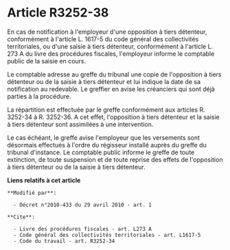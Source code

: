 # Article R3252-38

En cas de notification à l'employeur d'une opposition à tiers détenteur, conformément à l'article L. 1617-5 du code général
des collectivités territoriales, ou d'une saisie à tiers détenteur, conformément à l'article L. 273 A du livre des procédures
fiscales, l'employeur informe le comptable public de la saisie en cours. 

Le comptable adresse au greffe du tribunal une copie de l'opposition à tiers détenteur ou de la saisie à tiers détenteur et
lui indique la date de sa notification au redevable. Le greffier en avise les créanciers qui sont déjà parties à la
procédure. 

La répartition est effectuée par le greffe conformément aux articles R. 3252-34 à R. 3252-36. A cet effet, l'opposition à
tiers détenteur et la saisie à tiers détenteur sont assimilées à une intervention. 

Le cas échéant, le greffe avise l'employeur que les versements sont désormais effectués à l'ordre du régisseur installé
auprès du greffe du tribunal d'instance. Le comptable public informe le greffe de toute extinction, de toute suspension et de
toute reprise des effets de l'opposition à tiers détenteur ou de la saisie à tiers détenteur.

**Liens relatifs à cet article**

	**Modifié par**:

	  - Décret n°2010-433 du 29 avril 2010 - art. 1

	**Cite**:

	  - Livre des procédures fiscales - art. L273 A
	  - Code général des collectivités territoriales - art. L1617-5
	  - Code du travail - art. R3252-34
